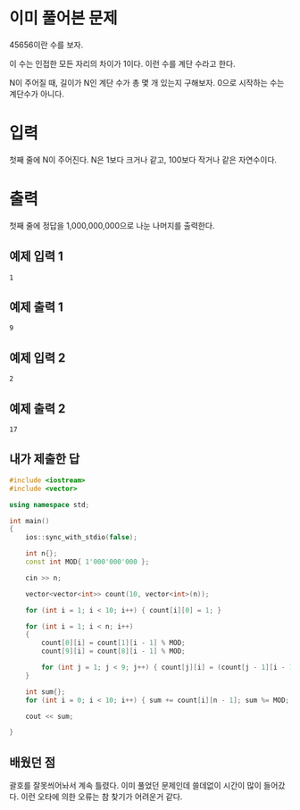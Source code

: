 이미 풀어본 문제
==========
45656이란 수를 보자.

이 수는 인접한 모든 자리의 차이가 1이다. 이런 수를 계단 수라고 한다.

N이 주어질 때, 길이가 N인 계단 수가 총 몇 개 있는지 구해보자. 0으로 시작하는 수는 계단수가 아니다.

입력
==========
첫째 줄에 N이 주어진다. N은 1보다 크거나 같고, 100보다 작거나 같은 자연수이다.

출력
===========
첫째 줄에 정답을 1,000,000,000으로 나눈 나머지를 출력한다.

예제 입력 1 
-----------
```
1
```
예제 출력 1 
--------
```
9
```
예제 입력 2 
---------
```
2
```
예제 출력 2 
---------
```
17
```

내가 제출한 답
------------
```cpp
#include <iostream>
#include <vector>

using namespace std;

int main()
{
	ios::sync_with_stdio(false);

	int n{};
	const int MOD{ 1'000'000'000 };

	cin >> n;

	vector<vector<int>> count(10, vector<int>(n));

	for (int i = 1; i < 10; i++) { count[i][0] = 1; }

	for (int i = 1; i < n; i++)
	{
		count[0][i] = count[1][i - 1] % MOD;
		count[9][i] = count[8][i - 1] % MOD;

		for (int j = 1; j < 9; j++) { count[j][i] = (count[j - 1][i - 1] + count[j + 1][i - 1]) % MOD; }
	}

	int sum{};
	for (int i = 0; i < 10; i++) { sum += count[i][n - 1]; sum %= MOD; }

	cout << sum;

}
```

배웠던 점
------------

괄호를 잘못씌어놔서 계속 틀렸다. 이미 풀었던 문제인데 쓸데없이 시간이 많이 들어갔다. 이런 오타에 의한 오류는 참 찾기가 어려운거 같다.
